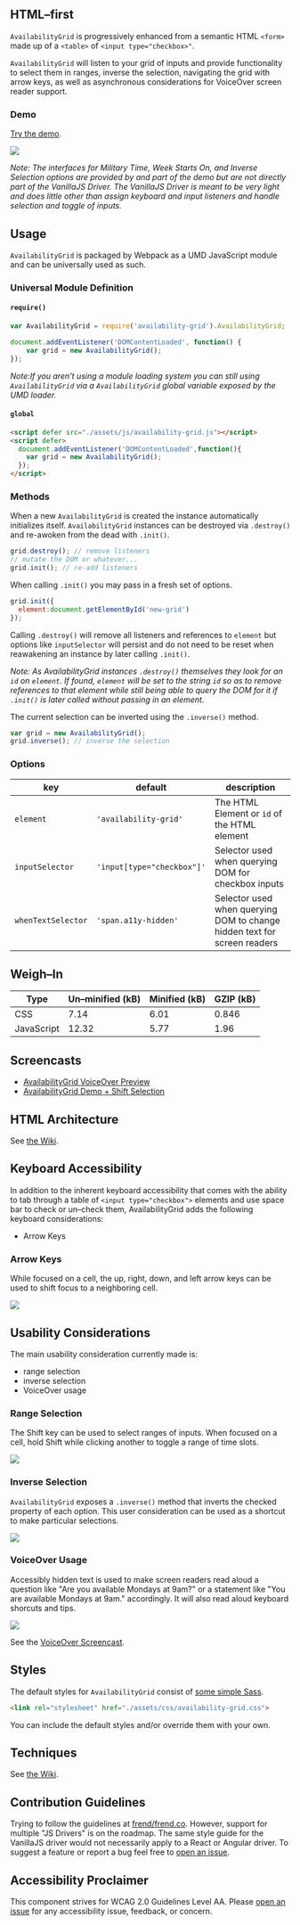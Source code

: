 ## HTML&ndash;first
`AvailabilityGrid` is progressively enhanced from a semantic HTML `<form>` made up of a `<table>` of&nbsp;`<input type="checkbox>"`.

`AvailabilityGrid` will listen to your grid of inputs and provide functionality to select them in ranges, inverse the selection, navigating the grid with arrow keys, as well as asynchronous considerations for VoiceOver screen reader support.

### Demo
[Try the demo](http://jpdevries.github.io/availability-grid/).

![](http://j4p.us/093I2y0R322A/hero.gif)

_Note: The interfaces for Military Time, Week Starts On, and Inverse Selection options are provided by and part of the demo but are not directly part of the VanillaJS Driver. The VanillaJS Driver is meant to be very light and does little other than assign keyboard and input listeners and handle selection and toggle of inputs._

## Usage
`AvailabilityGrid` is packaged by Webpack as a UMD JavaScript module and can be universally used as such.

### Universal Module Definition
#### `require()`
```js
var AvailabilityGrid = require('availability-grid').AvailabilityGrid;

document.addEventListener('DOMContentLoaded', function() {
    var grid = new AvailabilityGrid();
});

```

_Note:If you aren't using a module loading system you can still using `AvailabilityGrid` via a `AvailabilityGrid` global variable exposed by the UMD loader._

#### `global`
```html
<script defer src="./assets/js/availability-grid.js"></script>
<script defer>
  document.addEventListener('DOMContentLoaded',function(){
    var grid = new AvailabilityGrid();
  });
</script>
```

### Methods
When a new `AvailabilityGrid` is created the instance automatically initializes itself. `AvailabilityGrid` instances can be destroyed via `.destroy()` and re-awoken from the dead with&nbsp;`.init()`.

```js
grid.destroy(); // remove listeners
// mutate the DOM or whatever...
grid.init(); // re-add listeners
```

When calling `.init()` you may pass in a fresh set of options.

```js
grid.init({
  element:document.getElementById('new-grid')
});
```

Calling `.destroy()` will remove all listeners and references to `element` but options like `inputSelector` will persist and do not need to be reset when reawakening an instance by later calling&nbsp;`.init()`.

_Note: As AvailabilityGrid instances `.destroy()` themselves they look for an `id` on `element`. If found, `element` will be set to the string `id` so as to remove references to that element while still being able to query the DOM for it if `.init()` is later called without passing in an&nbsp;element._

The current selection can be inverted using the `.inverse()`&nbsp;method.

```js
var grid = new AvailabilityGrid();
grid.inverse(); // inverse the selection
```

### Options
| key | default | description |
| ---- | ---- | ---- |
| `element` | `'availability-grid'` | The HTML Element or `id` of the HTML element |
| `inputSelector` | `'input[type="checkbox"]'` | Selector used when querying DOM for checkbox inputs |
| `whenTextSelector` | `'span.a11y-hidden'` | Selector used when querying DOM to change hidden text for screen readers |

## Weigh&ndash;In
| Type           | Un&ndash;minified (kB) | Minified (kB) | GZIP (kB)
| ------------- | ------------- | --- | --- |
| CSS  | 7.14  | 6.01  | 0.846  |
| JavaScript  | 12.32  | 5.77  | 1.96  |

## Screencasts

 - [AvailabilityGrid VoiceOver Preview](https://vimeo.com/170844798)
 - [AvailabilityGrid Demo + Shift Selection](https://vimeo.com/170857351)

## HTML Architecture
See [the Wiki](https://github.com/jpdevries/availability-grid/wiki/HTML-Architecture).

## Keyboard Accessibility
In addition to the inherent keyboard accessibility that comes with the ability to tab through a table of `<input type="checkbox">` elements and use space bar to check or un&ndash;check them, AvailabilityGrid adds the following keyboard&nbsp;considerations:
- Arrow Keys

### Arrow Keys
While focused on a cell, the up, right, down, and left arrow keys can be used to shift focus to a neighboring&nbsp;cell.

![](http://j4p.us/3N3M38273H1F/arrow-key.gif)

## Usability Considerations
The main usability consideration currently made&nbsp;is:

- range selection
- inverse selection
- VoiceOver usage

### Range Selection
The Shift key can be used to select ranges of inputs. When focused on a cell, hold Shift while clicking another to toggle a range of time&nbsp;slots.

![](http://j4p.us/3h0f071i2F04/shift-selection.gif)

### Inverse Selection
`AvailabilityGrid` exposes a `.inverse()` method that inverts the checked property of each option. This user consideration can be used as a shortcut to make particular selections.

![](http://j4p.us/0i3l3S3F3I1B/inverse-selection.gif)

### VoiceOver Usage
Accessibly hidden text is used to make screen readers read aloud a question like "Are you available Mondays at 9am?" or a statement like "You are available Mondays at 9am."&nbsp;accordingly. It will also read aloud keyboard shorcuts and&nbsp;tips.

![](http://j4p.us/0N2J0K0S1202/Screen%20Shot%202016-06-15%20at%204.14.30%20PM.png)

See the [VoiceOver Screencast](https://vimeo.com/170844798).

## Styles
The default styles for `AvailabilityGrid` consist of [some simple&nbsp;Sass](https://github.com/jpdevries/availability-grid/blob/master/_build/scss/main.scss).

```html
<link rel="stylesheet" href="./assets/css/availability-grid.css">
```

You can include the default styles and/or override them with your&nbsp;own.

## Techniques
See [the Wiki](https://github.com/jpdevries/availability-grid/wiki/Techniques).

## Contribution Guidelines
Trying to follow the guidelines at [frend/frend.co](https://github.com/frend/frend.co#javascript). However, support for multiple "JS Drivers" is on the roadmap. The same style guide for the VanillaJS driver would not necessarily apply to a React or Angular driver. To suggest a feature or report a bug feel free to [open an&nbsp;issue](https://github.com/jpdevries/availability-grid/issues/new).

## Accessibility Proclaimer
This component strives for WCAG 2.0 Guidelines Level AA. Please [open an issue](https://github.com/jpdevries/availability-grid/issues/new) for any accessibility issue, feedback, or&nbsp;concern.

